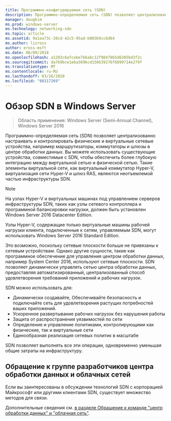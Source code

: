 ```yaml
---
title: Программно-конфигурируемая сеть (SDN)
description: Программно-определяемая сеть (SDN) позволяет централизованно настраивать и контролировать физические и виртуальные сетевые устройства, например маршрутизаторы, коммутаторы и шлюзы в центре обработки данных. В этом разделе содержатся сведения о технологиях программно-определяемой сети (SDN), предоставляемых в Windows Server, System Center и Microsoft Azure.
manager: dougkim
ms.prod: windows-server
ms.technology: networking-sdn
ms.topic: article
ms.assetid: 9a1ea73c-20cd-42c5-95ad-b003b9cc6d64
ms.author: lizross
author: eross-msft
ms.date: 08/09/2018
ms.openlocfilehash: a1283c6afcebe7b6abc12f9847865d6305bd3f2c
ms.sourcegitcommit: da7b9bce1eba369bcd156639276f6899714e279f
ms.translationtype: MT
ms.contentlocale: ru-RU
ms.lasthandoff: 03/26/2020
ms.locfileid: "80317269"
---
```

# <a name="sdn-in-windows-server-overview"></a>Обзор SDN в Windows Server

>Область применения: Windows Server (Semi-Annual Channel), Windows Server 2016


Программно-определяемая сеть (SDN) позволяет централизованно настраивать и контролировать физические и виртуальные сетевые устройства, например маршрутизаторы, коммутаторы и шлюзы в центре обработки данных. Вы можете использовать существующие устройства, совместимые с SDN, чтобы обеспечить более глубокую интеграцию между виртуальной сетью и физической сетью. Такие элементы виртуальной сети, как виртуальный коммутатор Hyper-V, виртуализация сети Hyper-V и шлюз RAS, являются неотъемлемой частью инфраструктуры SDN. 

>[!Note]
>На узлах Hyper-V и виртуальных машинах под управлением серверов инфраструктуры SDN, таких как узлы сетевого контроллера и программной балансировки нагрузки, должен быть установлен Windows Server 2016 Datacenter Edition. 
>
>Узлы Hyper-V, содержащие только виртуальные машины рабочей нагрузки клиента, подключенные к сетям, управляемым SDN, могут использовать Windows Server 2016 Standard Edition.

Это возможно, поскольку сетевые плоскости больше не привязаны к сетевым устройствам. Однако другие сущности, такие как программное обеспечение для управления центром обработки данных, например System Center 2016, используют сетевые плоскости. SDN позволяет динамически управлять сетью центра обработки данных, предоставляя автоматизированный, централизованный способ удовлетворения требований приложений и рабочих нагрузок. 

SDN можно использовать для:

- Динамически создавайте, Обеспечивайте безопасность и подключайте сеть для удовлетворения растущих потребностей ваших приложений.
- Ускоренное развертывание рабочих нагрузок без нарушения работы
- Защита от распространения уязвимостей по сети
- Определение и управление политиками, контролирующими как физические, так и виртуальные сети 
- Единообразная реализация сетевых политик в масштабе

SDN позволяет выполнять все эти операции, одновременно уменьшая общие затраты на инфраструктуру.



## <a name="contact-the-datacenter-and-cloud-networking-product-team"></a>Обращение к группе разработчиков центра обработки данных и облачных сетей

Если вы заинтересованы в обсуждении технологий SDN с корпорацией Майкрософт или другими клиентами SDN, существует множество методов для связи.

Дополнительные сведения см. [в разделе Обращение к команде "центр обработки данных" и "облачная сеть"](contact-sdn-team.md).
